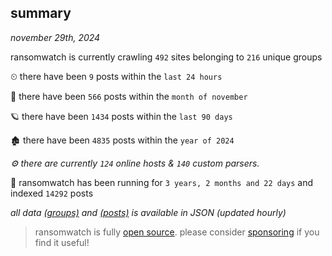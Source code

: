 
## summary
_november 29th, 2024_

ransomwatch is currently crawling `492` sites belonging to `216` unique groups

⏲ there have been `9` posts within the `last 24 hours`

🦈 there have been `566` posts within the `month of november`

🪐 there have been `1434` posts within the `last 90 days`

🏚 there have been `4835` posts within the `year of 2024`

_⚙️ there are currently `124` online hosts & `140` custom parsers._

🦕 ransomwatch has been running for `3 years, 2 months and 22 days` and indexed `14292` posts

_all data  [(groups)](http://ransomwhat.telemetry.ltd/groups) and [(posts)](http://ransomwhat.telemetry.ltd/posts) is available in JSON (updated hourly)_

> ransomwatch is fully [open source](https://github.com/joshhighet/ransomwatch#ransomwatch--). please consider [sponsoring](https://github.com/sponsors/joshhighet) if you find it useful!
